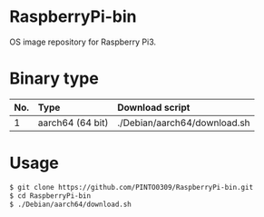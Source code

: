 # RaspberryPi-bin
OS image repository for Raspberry Pi3.

# Binary type

|No.|Type|Download script|
|:--|:--|:--|
|1|aarch64 (64 bit)|./Debian/aarch64/download.sh|

# Usage
```bash
$ git clone https://github.com/PINTO0309/RaspberryPi-bin.git
$ cd RaspberryPi-bin
$ ./Debian/aarch64/download.sh
```
